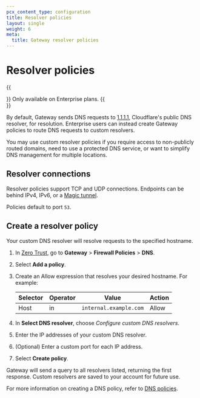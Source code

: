 ```yaml
---
pcx_content_type: configuration
title: Resolver policies
layout: single
weight: 6
meta:
  title: Gateway resolver policies
---
```


# Resolver policies

{{<Aside type="note">}}
Only available on Enterprise plans.
{{</Aside>}}

By default, Gateway sends DNS requests to [1.1.1.1](/1.1.1.1/), Cloudflare's public DNS resolver, for resolution. Enterprise users can instead create Gateway policies to route DNS requests to custom resolvers.

You may use custom resolver policies if you require access to non-publicly routed domains, need to use a protected DNS service, or want to simplify DNS management for multiple locations.

## Resolver connections

Resolver policies support TCP and UDP connections. Endpoints can be behind IPv4, IPv6, or a [Magic tunnel](/magic-transit/how-to/configure-tunnels/).

Policies default to port `53`.

## Create a resolver policy

Your custom DNS resolver will resolve requests to the specified hostname.

1. In [Zero Trust](https://one.dash.cloudflare.com/), go to **Gateway** > **Firewall Policies** > **DNS**.
2. Select **Add a policy**.
3. Create an Allow expression that resolves your desired hostname. For example:

    | Selector | Operator | Value                  | Action |
    | -------- | -------- | ---------------------- | ------ |
    | Host     | in       | `internal.example.com` | Allow  |

4. In **Select DNS resolver**, choose _Configure custom DNS resolvers_.
5. Enter the IP addresses of your custom DNS resolver.
6. (Optional) Enter a custom port for each IP address.
7. Select **Create policy**.

Gateway will send a query to all resolvers listed, returning the first response. Custom resolvers are saved to your account for future use.

For more information on creating a DNS policy, refer to [DNS policies](/cloudflare-one/policies/gateway/dns-policies/).
